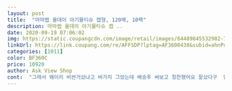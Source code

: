 ```yaml
---
layout: post 
title:  "마마랩 올데이 아기물티슈 캡형, 120매, 10팩" 
description: 마마랩 올데이 아기물티슈 캡 ..
date: 2020-09-19 07:06:02 
img: https://static.coupangcdn.com/image/retail/images/64489845532982-7eb7a3ab-79c7-4b93-9253-2fb848d5d185.jpg 
linkUrl: https://link.coupang.com/re/AFFSDP?lptag=AF3600438&subid=ahnPublicAsk&pageKey=142298102&itemId=413987906&vendorItemId=4226249608&traceid=V0-113-3a7a3c73a9587a0e 
categories: [1011] 
color: BF360C 
price: 10920 
author: Ask View Shop 
cont:  "그래서 왜이리 비싼거샀냐고 바가지 그었는데 배송후 써보고 칭찬했어요 잘샀다구  담에두 이걸로 재구매할게욤<br/>너무 편하고 좋더라구요.<br/><br/>너무얇고크기가작아서여러장뽑아쓰니헤프네요ㅠ<br/>물티슈가 똑떨어져서 신랑이 주문햇는데 이걸 산거예요<br/>원래쓰던 ㅋㅍ브랜드 물티슈를 사용했어요 저렴해서요<br/>제가 사고로 1급장애인이라 물티슈를 많이 사용하는편인데 이렇게 꽉찬 물티슈를 구매할수있으니<br/>" 
---
```

